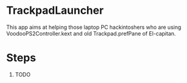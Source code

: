# TrackpadLauncher

This app aims at helping those laptop PC hackintoshers who are using VoodooPS2Controller.kext and old Trackpad.prefPane of El-capitan.

# Steps

1. TODO